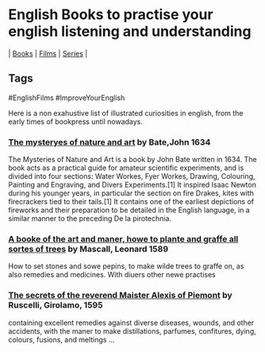# English Books to practise your english listening and understanding
| [Books](books.md) | [Films](films.md) | [Series](series.md) |

## Tags
#EnglishFilms #ImproveYourEnglish

Here is a non exahustive list of illustrated curiosities in english, from the early times of bookpress until nowadays.

### [The mysteryes of nature and art](https://archive.org/details/mysteryesofnatur00bate) by Bate,John 1634

  The Mysteries of Nature and Art is a book by John Bate written in 1634. The book acts as a practical guide for amateur scientific experiments, and is divided into four sections: Water Workes, Fyer Workes, Drawing, Colouring, Painting and Engraving, and Divers Experiments.[1] It inspired Isaac Newton during his younger years, in particular the section on fire Drakes, kites with firecrackers tied to their tails.[1] It contains one of the earliest depictions of fireworks and their preparation to be detailed in the English language, in a similar manner to the preceding De la pirotechnia.

### [A booke of the art and maner, howe to plante and graffe all sortes of trees](https://archive.org/details/bookeartmanerho00masc) by Mascall, Leonard 1589

  How to set stones and sowe pepins, to make wilde trees to graffe on, as also remedies and medicines. With diuers other newe practises

### [The secrets of the reverend Maister Alexis of Piemont](https://archive.org/details/secretsofreveren00rusc/) by Ruscelli, Girolamo, 1595

  containing excellent remedies against diverse diseases, wounds, and other accidents, with the maner to make distillations, parfumes, confitures, dying, colours, fusions, and meltings ...
